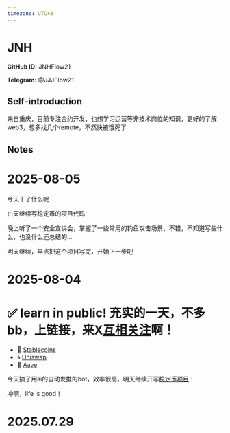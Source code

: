 ```yaml
---
timezone: UTC+8
---
```


# JNH

**GitHub ID:** JNHFlow21

**Telegram:** @JJJFlow21

## Self-introduction

来自重庆，目前专注合约开发，也想学习运营等非技术岗位的知识，更好的了解web3，想多找几个remote，不然快被饿死了

## Notes

<!-- Content_START -->
# 2025-08-05

今天干了什么呢

白天继续写稳定币的项目代码

晚上听了一个安全宣讲会，掌握了一些常用的钓鱼攻击场景，不错，不知道写些什么，也没什么还总结的...

明天继续，早点把这个项目写完，开始下一步吧

# 2025-08-04

# ✅ learn in public! 充实的一天，不多 bb，上链接，来X[互相关注](https://x.com/jerry4junhao)啊！

- 📌 [Stablecoins](https://x.com/jerry4junhao/status/1952282364337701155)  
- 🌀 [Uniswap](https://x.com/jerry4junhao/status/1952366890057424975)  
- 🏦 [Aave](https://x.com/jerry4junhao/status/1952367321571541304)  

今天搞了用ai的自动发推的bot，效率很高，明天继续开写[稳定币项目](https://github.com/JNHFlow21/DeFi-DecentralizedStableCoin)！

冲啊，life is good！


# 2025.07.29


<!-- Content_END -->
